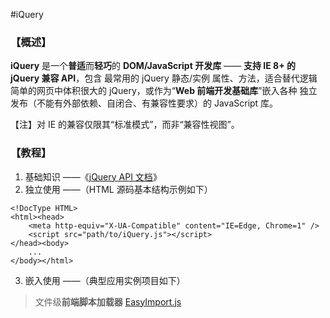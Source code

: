 #iQuery

### 【概述】

**iQuery** 是一个**普适**而**轻巧**的 **DOM/JavaScript 开发库** —— **支持 IE 8+ 的 jQuery 兼容 API**，包含 最常用的 jQuery 静态/实例 属性、方法，适合替代逻辑简单的网页中体积很大的 jQuery，或作为“**Web 前端开发基础库**”嵌入各种 独立发布（不能有外部依赖、自闭合、有兼容性要求）的 JavaScript 库。

【注】对 IE 的兼容仅限其“标准模式”，而非“兼容性视图”。

### 【教程】

1. 基础知识 ——《[jQuery API 文档](http://www.jquery123.com/api/)》
2. 独立使用 ——（HTML 源码基本结构示例如下）
```
<!DocType HTML>
<html><head>
    <meta http-equiv="X-UA-Compatible" content="IE=Edge, Chrome=1" />
    <script src="path/to/iQuery.js"></script>
</head><body>
    ...
</body></html>
```
3. 嵌入使用 ——（典型应用实例项目如下）
> 文件级**前端脚本加载器** [EasyImport.js](http://git.oschina.net/Tech_Query/EasyImport.js)